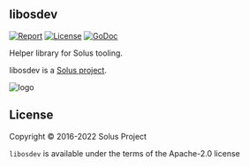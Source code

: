 libosdev
--------

[![Report](https://goreportcard.com/badge/github.com/getsolus/libosdev)](https://goreportcard.com/report/github.com/getsolus/libosdev) [![License](https://img.shields.io/badge/License-Apache%202.0-blue.svg)](https://opensource.org/licenses/Apache-2.0) [![GoDoc](https://godoc.org/github.com/getsolus/libosdev?status.svg)](https://godoc.org/github.com/getsolus/libosdev)

Helper library for Solus tooling.

libosdev is a [Solus project](https://getsol.us/).

![logo](https://build.getsol.us/logo.png)

License
-------

Copyright © 2016-2022 Solus Project

`libosdev` is available under the terms of the Apache-2.0 license
